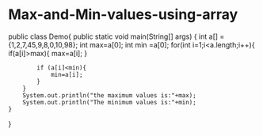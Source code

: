 # Max-and-Min-values-using-array
 
 
 
 
 
 
 public class Demo{
	public static void main(String[] args) {
	    int a[] ={1,2,7,45,9,8,0,10,98};
	    int max=a[0];
	    int min =a[0];
	    for(int i=1;i<a.length;i++){
	        if(a[i]>max){
	            max=a[i];
	        }
	       
	        if (a[i]<min){
	            min=a[i];
	        }
	    }
		System.out.println("the maximum values is:"+max);
		System.out.println("The minimum values is:"+min);
	}
}
